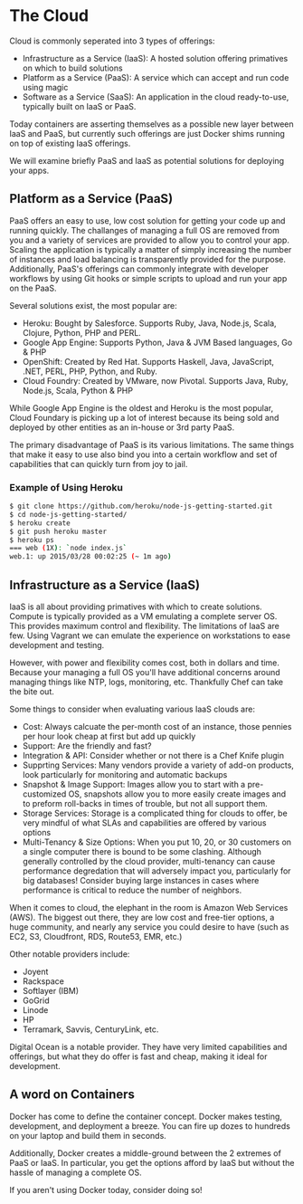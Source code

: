 # The Cloud

Cloud is commonly seperated into 3 types of offerings:

* Infrastructure as a Service (IaaS): A hosted solution offering primatives on which to build solutions
* Platform as a Service (PaaS): A service which can accept and run code using magic
* Software as a Service (SaaS): An application in the cloud ready-to-use, typically built on IaaS or PaaS.

Today containers are asserting themselves as a possible new layer between IaaS and PaaS, 
but currently such offerings are just Docker shims running on top of existing IaaS offerings.

We will examine briefly PaaS and IaaS as potential solutions for deploying your apps.

## Platform as a Service (PaaS)

PaaS offers an easy to use, low cost solution for getting your code up and running quickly.  The
challanges of managing a full OS are removed from you and a variety of services are provided 
to allow you to control your app.  Scaling the application is typically a matter of simply increasing
the number of instances and load balancing is transparently provided for the purpose.  Additionally,
PaaS's offerings can commonly integrate with developer workflows by using Git hooks or simple
scripts to upload and run your app on the PaaS.

Several solutions exist, the most popular are:

* Heroku: Bought by Salesforce.  Supports Ruby, Java, Node.js, Scala, Clojure, Python, PHP and PERL.
* Google App Engine: Supports Python, Java & JVM Based languages, Go & PHP
* OpenShift: Created by Red Hat.  Supports Haskell, Java, JavaScript, .NET, PERL, PHP, Python, and Ruby.
* Cloud Foundry: Created by VMware, now Pivotal.  Supports Java, Ruby, Node.js, Scala, Python & PHP

While Google App Engine is the oldest and Heroku is the most popular, Cloud Foundary is picking up 
a lot of interest because its being sold and deployed by other entities as an in-house or 3rd party
PaaS.

The primary disadvantage of PaaS is its various limitations.  The same things that make it easy
to use also bind you into a certain workflow and set of capabilities that can quickly turn 
from joy to jail.

### Example of Using Heroku

```bash
$ git clone https://github.com/heroku/node-js-getting-started.git
$ cd node-js-getting-started/
$ heroku create
$ git push heroku master
$ heroku ps
=== web (1X): `node index.js`
web.1: up 2015/03/28 00:02:25 (~ 1m ago)
```

## Infrastructure as a Service (IaaS)

IaaS is all about providing primatives with which to create solutions.  Compute is typically provided
as a VM emulating a complete server OS.  This provides maximum control and flexibility.  The limitations
of IaaS are few.  Using Vagrant we can emulate the experience on workstations to ease development
and testing.

However, with power and flexibility comes cost, both in dollars and time.  Because your managing 
a full OS you'll have additional concerns around managing things like NTP, logs, monitoring, etc.
Thankfully Chef can take the bite out.

Some things to consider when evaluating various IaaS clouds are:

* Cost: Always calcuate the per-month cost of an instance, those pennies per hour look cheap at first but add up quickly
* Support: Are the friendly and fast?
* Integration & API: Consider whether or not there is a Chef Knife plugin
* Supprting Services: Many vendors provide a variety of add-on products, look particularly for monitoring and automatic backups
* Snapshot & Image Support: Images allow you to start with a pre-customized OS, snapshots allow you to more easily create images and to preform roll-backs in times of trouble, but not all support them.
* Storage Services: Storage is a complicated thing for clouds to offer, be very mindful of what SLAs and capabilities are offered by various options
* Multi-Tenancy & Size Options: When you put 10, 20, or 30 customers on a single computer there is bound to be some clashing.  Although generally controlled by the cloud provider, multi-tenancy can cause performance degredation that will adversely impact you, particularly for big databases!  Consider buying large instances in cases where performance is critical to reduce the number of neighbors.

When it comes to cloud, the elephant in the room is Amazon Web Services (AWS). The biggest 
out there, they are low cost and free-tier options, a huge community, and nearly 
any service you could desire to have (such as EC2, S3, Cloudfront, RDS, Route53, EMR, etc.)

Other notable providers include:

* Joyent
* Rackspace
* Softlayer (IBM)
* GoGrid
* Linode
* HP
* Terramark, Savvis, CenturyLink, etc.

Digital Ocean is a notable provider.  They have very limited capabilities and offerings, but what
they do offer is fast and cheap, making it ideal for development.

## A word on Containers

Docker has come to define the container concept.  Docker makes testing, development, and 
deployment a breeze.  You can fire up dozes to hundreds on your laptop and build them 
in seconds.  

Additionally, Docker creates a middle-ground between the 2 extremes of PaaS or IaaS.  In 
particular, you get the options afford by IaaS but without the hassle of managing a 
complete OS.

If you aren't using Docker today, consider doing so!

 


